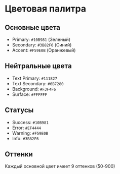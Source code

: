# Цветовая палитра

## Основные цвета

- Primary: `#10B981` (Зеленый)
- Secondary: `#3B82F6` (Синий)
- Accent: `#F59E0B` (Оранжевый)

## Нейтральные цвета

- Text Primary: `#111827`
- Text Secondary: `#6B7280`
- Background: `#F3F4F6`
- Surface: `#FFFFFF`

## Статусы

- Success: `#10B981`
- Error: `#EF4444`
- Warning: `#F59E0B`
- Info: `#3B82F6`

## Оттенки

Каждый основной цвет имеет 9 оттенков (50-900)
